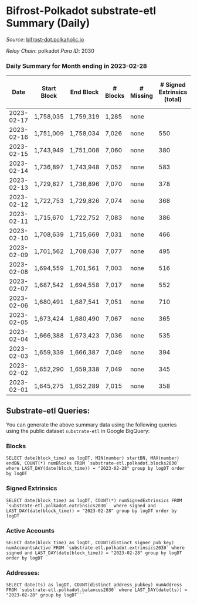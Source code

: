 # Bifrost-Polkadot substrate-etl Summary (Daily)

_Source_: [bifrost-dot.polkaholic.io](https://bifrost-dot.polkaholic.io)

*Relay Chain*: polkadot
*Para ID*: 2030



### Daily Summary for Month ending in 2023-02-28


| Date | Start Block | End Block | # Blocks | # Missing | # Signed Extrinsics (total) | # Active Accounts | # Addresses with Balances | # Events | # Transfers | # XCM Transfers In | # XCM Transfers Out |
| ---- | ----------- | --------- | -------- | --------- | --------------------------- | ----------------- | ------------------------- | -------- | ----------- | ------------------ | ------------------- |
| 2023-02-17 | 1,758,035 | 1,759,319 | 1,285 | none  |  |  |  |  |   |   |   |
| 2023-02-16 | 1,751,009 | 1,758,034 | 7,026 | none  | 550 | 122 |  | 18,716 | 610 ($32,880.21) |   |   |
| 2023-02-15 | 1,743,949 | 1,751,008 | 7,060 | none  | 380 | 89 | 3,740 | 17,730 | 414 ($213,021.01) |   |   |
| 2023-02-14 | 1,736,897 | 1,743,948 | 7,052 | none  | 583 | 94 | 3,730 | 18,633 | 325 ($35,504.19) |   |   |
| 2023-02-13 | 1,729,827 | 1,736,896 | 7,070 | none  | 378 | 103 | 3,723 | 17,715 | 394 ($25,780.87) |   |   |
| 2023-02-12 | 1,722,753 | 1,729,826 | 7,074 | none  | 368 | 100 | 3,714 | 17,796 | 432 ($104,737.47) | 61 ($85,102.73) | 10 ($16,100.24) |
| 2023-02-11 | 1,715,670 | 1,722,752 | 7,083 | none  | 386 | 95 | 3,697 | 17,678 | 313 ($22,710.95) | 40 ($14,938.14) | 15 ($5,441.31) |
| 2023-02-10 | 1,708,639 | 1,715,669 | 7,031 | none  | 466 | 111 | 3,685 | 18,406 | 435 ($52,175.43) | 70 ($35,362.43) | 28 ($4,635.04) |
| 2023-02-09 | 1,701,562 | 1,708,638 | 7,077 | none  | 495 | 109 | 3,671 | 18,578 | 437 ($23,895.20) | 66 ($11,721.17) | 44 ($25,104.44) |
| 2023-02-08 | 1,694,559 | 1,701,561 | 7,003 | none  | 516 | 121 | 3,659 | 18,620 | 560 ($435,430.88) |   |   |
| 2023-02-07 | 1,687,542 | 1,694,558 | 7,017 | none  | 552 | 143 | 3,640 | 19,128 | 556 ($148,408.40) |   |   |
| 2023-02-06 | 1,680,491 | 1,687,541 | 7,051 | none  | 710 | 175 | 3,619 | 20,598 | 721 ($74,823.61) |   |   |
| 2023-02-05 | 1,673,424 | 1,680,490 | 7,067 | none  | 365 | 99 | 3,616 | 17,537 | 313 ($35,732.34) |   |   |
| 2023-02-04 | 1,666,388 | 1,673,423 | 7,036 | none  | 535 | 141 | 3,612 | 19,134 | 524 ($330,856.92) | 58 ($229,768.12) | 13 ($4,148.71) |
| 2023-02-03 | 1,659,339 | 1,666,387 | 7,049 | none  | 394 | 100 | 3,603 | 17,861 | 352 ($38,260.71) | 48 ($17,004.74) | 21 ($580.67) |
| 2023-02-02 | 1,652,290 | 1,659,338 | 7,049 | none  | 345 | 88 | 3,589 | 17,317 | 283 ($52,556.05) | 35 ($46,694.53) | 18 ($3,749.03) |
| 2023-02-01 | 1,645,275 | 1,652,289 | 7,015 | none  | 358 | 85 | 3,588 | 17,242 | 234 ($11,409.39) | 28 ($9,796.09) | 30 ($1,743.34) |

## Substrate-etl Queries:
You can generate the above summary data using the following queries using the public dataset `substrate-etl` in Google BigQuery:


### Blocks
```
SELECT date(block_time) as logDT, MIN(number) startBN, MAX(number) endBN, COUNT(*) numBlocks FROM `substrate-etl.polkadot.blocks2030`  where LAST_DAY(date(block_time)) = "2023-02-28" group by logDT order by logDT
```


### Signed Extrinsics
```
SELECT date(block_time) as logDT, COUNT(*) numSignedExtrinsics FROM `substrate-etl.polkadot.extrinsics2030`  where signed and LAST_DAY(date(block_time)) = "2023-02-28" group by logDT order by logDT
```


### Active Accounts
```
SELECT date(block_time) as logDT, COUNT(distinct signer_pub_key) numAccountsActive FROM `substrate-etl.polkadot.extrinsics2030` where signed and LAST_DAY(date(block_time)) = "2023-02-28" group by logDT order by logDT
```


### Addresses:
```
SELECT date(ts) as logDT, COUNT(distinct address_pubkey) numAddress FROM `substrate-etl.polkadot.balances2030` where LAST_DAY(date(ts)) = "2023-02-28" group by logDT```

